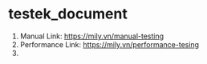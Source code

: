 # testek_document

1. Manual Link:  https://mily.vn/manual-testing
2. Performance Link: https://mily.vn/performance-tesing
3.  
